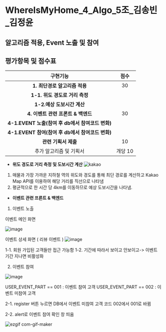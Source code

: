 # WhereIsMyHome_4_Algo_5조_김송빈_김정윤
## 알고리즘 적용, Event 노출 및 참여
## 평가항목 및 점수표
|구현기능|점수|
|:---:|:---:|
| **1. 최단경로 알고리즘 적용** | 30 |
| **1-1. 위도 경도로 거리 측정** |  | 
| **1-2.예상 도보시간 계산** |  | 
| **4. 이벤트 관련 프론트 & 백엔드** | 30 |
| **4-1.EVENT 노출(참여 후 db에서 참여코드 변화)** |   |
| **4-1.EVENT 참여(참여 후 db에서 참여코드 변화)** |   |
| **관련 기획서 제출** | 10 |
| 추가 알고리즘 및 기획서 | 개당 10 |

- **위도 경도로 거리 측정 및 도보시간 계산**
![kakao](https://user-images.githubusercontent.com/81145399/195274588-532bb389-2f27-400e-9c37-b0aa0ade5bb3.png)
1. 매물과 가장 가까운 지하철 역의 위도와 경도를 통해 최단 경로를 계산하고 Kakao Map API를 이용하여 해당 거리를 직선으로 나타냄
2. 평균적으로 한 시간 당 4km를 이동하므로 예상 도보시간을 나타냄.


- **이벤트 관련 프론트 & 백엔드**
 
1. 이벤트 노출

이벤트 메인 화면

![image](https://user-images.githubusercontent.com/81145399/195278910-4938bd74-9831-44b1-9e3c-75ad4583d6ce.png)

이벤트 상세 화면 ( 리뷰 이벤트 )
![image](https://user-images.githubusercontent.com/81145399/195280129-c8805e28-c994-4368-9db7-de70e131d494.png)

1-1. 회원 가입된 고객들만 접근 가능함
1-2. 기간에 따라서 보이고 안보이고-> 이벤트 기간 지나면 비활성화

2. 이벤트 참여

![image](https://user-images.githubusercontent.com/81145399/195275721-d8a543c0-5ff4-44b2-8f35-590cea085c6d.png)

 USER_EVENT_PART == 001 : 이벤트 참여 고객
 USER_EVENT_PART == 002 : 이벤트 미참여 고객

2-1. register 버튼 누르면 DB에서 이벤트 미참여 고객 코드 002에서 001로 바뀜

2-2. alert로 이벤트 참여 확인 창 띄움


![ezgif com-gif-maker](https://user-images.githubusercontent.com/81145399/195278359-cc3f4f4a-99d2-4938-b87e-781976fc670c.gif)
